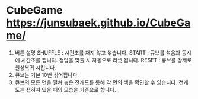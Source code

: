 # CubeGame https://junsubaek.github.io/CubeGame/

1. 버튼 설명
SHUFFLE : 시간초를 재지 않고 섞습니다.
START : 큐브를 섞음과 동시에 시간초를 잽니다. 정답을 맞출 시 자동으로 리셋 됩니다.
RESET : 큐브를 강제로 원상복귀 시킵니다.
2. 큐브는 기본 10번 섞어집니다.
3. 큐브의 모든 면을 펼쳐 놓은 전개도를 통해 각 면의 색을 확인할 수 있습니다. 
전개도는 접혀져 있을 때의 모습을 기준으로 합니다.
